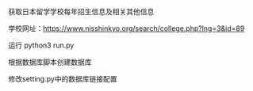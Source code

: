 获取日本留学学校每年招生信息及相关其他信息

学校网址：https://www.nisshinkyo.org/search/college.php?lng=3&id=89

运行 python3 run.py

根据数据库脚本创建数据库

修改setting.py中的数据库链接配置

